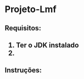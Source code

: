 # Projeto-Lmf

<h2>Requisitos:<h2>
<ol>
	<li>Ter o JDK instalado<li>
</ol>

<h2>Instruções:</h2>
<ol>

</ol>